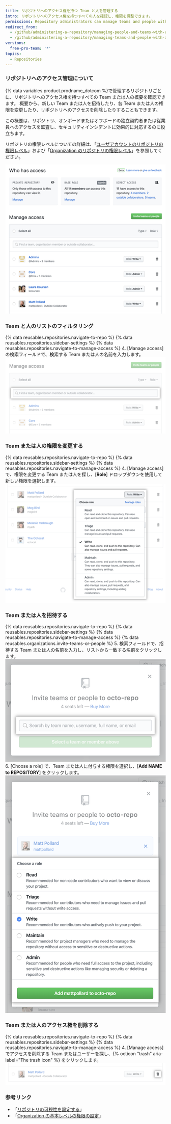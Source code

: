 ```yaml
---
title: リポジトリへのアクセス権を持つ Team と人を管理する
intro: リポジトリへのアクセス権を持つすべての人を確認し、権限を調整できます。
permissions: Repository administrators can manage teams and people with access to a repository.
redirect_from:
  - /github/administering-a-repository/managing-people-and-teams-with-access-to-your-repository
  - /github/administering-a-repository/managing-teams-and-people-with-access-to-your-repository
versions:
  free-pro-team: '*'
topics:
  - Repositories
---
```

### リポジトリへのアクセス管理について

{% data variables.product.prodname_dotcom %}で管理するリポジトリごとに、リポジトリへのアクセス権を持つすべての Team または人の概要を確認できます。 概要から、新しい Team または人を招待したり、各 Team または人の権限を変更したり、リポジトリへのアクセスを削除したりすることもできます。

この概要は、リポジトリ、オンボードまたはオフボードの独立契約者または従業員へのアクセスを監査し、セキュリティインシデントに効果的に対応するのに役立ちます。

リポジトリの権限レベルについての詳細は、「[ユーザアカウントのリポジトリの権限レベル](/github/setting-up-and-managing-your-github-user-account/permission-levels-for-a-user-account-repository)」および「[Organization のリポジトリの権限レベル](/organizations/managing-access-to-your-organizations-repositories/repository-permission-levels-for-an-organization)」を参照してください。

![アクセス管理の概要](/assets/images/help/repository/manage-access-overview.png)

### Team と人のリストのフィルタリング

{% data reusables.repositories.navigate-to-repo %}
{% data reusables.repositories.sidebar-settings %}
{% data reusables.repositories.navigate-to-manage-access %}
4. [Manage access] の検索フィールドで、検索する Team または人の名前を入力します。 ![アクセスできる Team または人のリストをフィルタリングするための検索フィールド](/assets/images/help/repository/manage-access-filter.png)

### Team または人の権限を変更する

{% data reusables.repositories.navigate-to-repo %}
{% data reusables.repositories.sidebar-settings %}
{% data reusables.repositories.navigate-to-manage-access %}
4. [Manage access] で、権限を変更する Team または人を探し、[**Role**] ドロップダウンを使用して新しい権限を選択します。 !["Role"ドロップダウンを使用して、Team または人の新しい権限を選択します](/assets/images/help/repository/manage-access-role-drop-down.png)

### Team または人を招待する

{% data reusables.repositories.navigate-to-repo %}
{% data reusables.repositories.sidebar-settings %}
{% data reusables.repositories.navigate-to-manage-access %}
{% data reusables.organizations.invite-teams-or-people %}
5. 検索フィールドで、招待する Team または人の名前を入力し、リストから一致する名前をクリックします。 ![リポジトリに招待する Team または人の名前を入力するための検索フィールド](/assets/images/help/repository/manage-access-invite-search-field.png)
6. [Choose a role] で、Team または人に付与する権限を選択し、[**Add NAME to REPOSITORY**] をクリックします。 ![Team または人の権限を選択する](/assets/images/help/repository/manage-access-invite-choose-role-add.png)

### Team または人のアクセス権を削除する

{% data reusables.repositories.navigate-to-repo %}
{% data reusables.repositories.sidebar-settings %}
{% data reusables.repositories.navigate-to-manage-access %}
4. [Manage access] でアクセスを削除する Team またはユーザーを探し、{% octicon "trash" aria-label="The trash icon" %} をクリックします。 ![アクセス削除用のゴミ箱アイコン](/assets/images/help/repository/manage-access-remove.png)

### 参考リンク

- 「[リポジトリの可視性を設定する](/github/administering-a-repository/setting-repository-visibility)」
- 「[Organization の基本レベルの権限の設定](/organizations/managing-access-to-your-organizations-repositories/setting-base-permissions-for-an-organization)」
